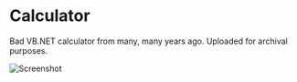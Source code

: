 # Calculator
Bad VB.NET calculator from many, many years ago. Uploaded for archival purposes.

![Screenshot](https://i.imgur.com/06r90Na.png)
